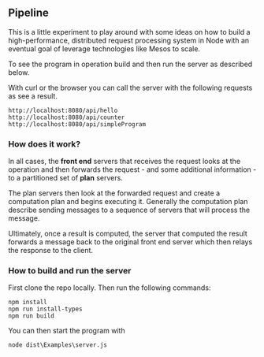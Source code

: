 
## Pipeline ##

This is a little experiment to play around with some ideas on how to build a high-performance, distributed request processing system in Node with an eventual goal of leverage technologies like Mesos to scale.

To see the program in operation build and then run the server as described below.

With curl or the browser you can call the server with the following requests as see a result.

    http://localhost:8080/api/hello
    http://localhost:8080/api/counter
    http://localhost:8080/api/simpleProgram

### How does it work? ###
In all cases, the **front end** servers that receives the request looks at the operation and then forwards the request - and some additional information - to a partitioned set of **plan** servers.  

The plan servers then look at the forwarded request and create a computation plan and begins executing it.  Generally the computation plan describe sending messages to a sequence of servers that will process the message.  

Ultimately, once a result is computed, the server that computed the result forwards a message back to the original front end server which then relays the response to the client.

### How to build and run the server ###

First clone the repo locally.  Then run the following commands:

    npm install
    npm run install-types
    npm run build

You can then start the program with 

	node dist\Examples\server.js

